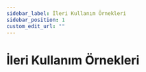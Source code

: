 ```yaml
---
sidebar_label: İleri Kullanım Örnekleri
sidebar_position: 1
custom_edit_url: ""
---
```


# İleri Kullanım Örnekleri

